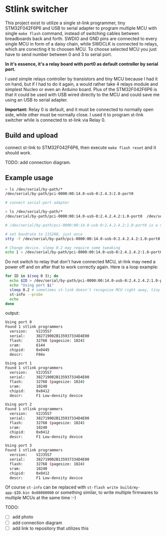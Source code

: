 # Stlink switcher

This project exist to utilize a single st-link programmer, tiny STM32F042F6P6 and USB to serial adapter to program multiple MCU with single `make flash` command, instead of switching cables between breadboards back and forth. SWDIO and GND pins are connected to every single MCU in form of a daisy chain, while SWDCLK is connected to relays, which are conecting it to choosen MCU. To choose selected MCU you just have to send number between 0 and 3 to serial port.

**In it's essence, it's a relay board with port0 as default controller by serial port.**

I used simple relays controller by transistors and tiny MCU because I had it on hand, but if I had to do it again, a would rather take 4 relays module and simplest Nucleo or even an Arduino board. Plus of the STM32F042F6P6 is that it could be used with USB wired directly to the MCU and could save me using an USB to serial adapter.

**Important:** Relay 0 is default, and it must be connected to normally open side, while other must be normally close. I used it to program st-link switcher while is connected to st-link via Relay 0.

## Build and upload

connect st-link to STM32F042F6P6, then execute ```make flash reset``` and it should work.

TODO: add connection diagram.

## Example usage

```bash
> ls /dev/serial/by-path/*
/dev/serial/by-path/pci-0000:00:14.0-usb-0:2.4.3:2.0-port0

# connect serial-port adapter

> ls /dev/serial/by-path/*
/dev/serial/by-path/pci-0000:00:14.0-usb-0:2.4.2.4.2:1.0-port0  /dev/serial/by-path/pci-0000:00:14.0-usb-0:2.4.3:2.0-port0

# /dev/serial/by-path/pci-0000:00:14.0-usb-0:2.4.2.4.2:1.0-port0 is a new device

# set baudrate to 115200, just once
stty -F /dev/serial/by-path/pci-0000:00:14.0-usb-0:2.4.2.4.2:1.0-port0 115200

# Change device. sleep 0.2 may require some tweaking
echo 1 > /dev/serial/by-path/pci-0000:00:14.0-usb-0:2.4.2.4.2:1.0-port0
```

Do not switch to relay that don't have connected MCU, st-link may need a power off and on after that to work correctly again.
Here is a loop example:

```bash
for ID in $(seq 0 3); do
  echo $ID > /dev/serial/by-path/pci-0000:00:14.0-usb-0:2.4.2.4.2:1.0-port0
  echo "Using port $i"
  sleep 0.2 # sometimes st-link doesn't recognize MCU right away, tiny delay fixes that
  st-info --probe
  echo
done
```

output:

```bash
Using port 0
Found 1 stlink programmers
  version:    V2J35S7
  serial:     382719002B135937334D4E00
  flash:      32768 (pagesize: 1024)
  sram:       6144
  chipid:     0x0445
  descr:      F04x

Using port 1
Found 1 stlink programmers
  version:    V2J35S7
  serial:     382719002B135937334D4E00
  flash:      32768 (pagesize: 1024)
  sram:       10240
  chipid:     0x0412
  descr:      F1 Low-density device

Using port 2
Found 1 stlink programmers
  version:    V2J35S7
  serial:     382719002B135937334D4E00
  flash:      32768 (pagesize: 1024)
  sram:       10240
  chipid:     0x0412
  descr:      F1 Low-density device

Using port 3
Found 1 stlink programmers
  version:    V2J35S7
  serial:     382719002B135937334D4E00
  flash:      32768 (pagesize: 1024)
  sram:       10240
  chipid:     0x0412
  descr:      F1 Low-density device
```

Of course `st-info` can be replaced with `st-flash write build/my-app-$ID.bin 0x08000000` or something similar, to write multiple firmwares to multiple MCUs at the same time :-)

TODO:

- [ ] add photo
- [ ] add connection diagram
- [ ] add link to repository that utilizes this
